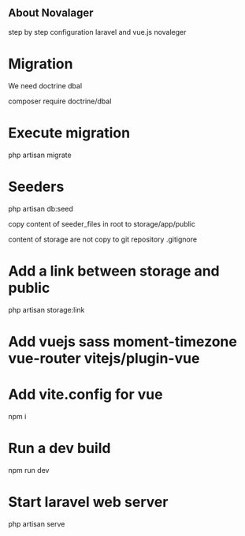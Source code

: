 
## About Novalager
step by step configuration laravel  and vue.js  novaleger

# Migration 

We need doctrine dbal

composer require  doctrine/dbal

# Execute migration

php artisan migrate

# Seeders

php artisan db:seed


copy content of seeder_files in root to storage/app/public 

content of storage are not copy to git repository .gitignore

# Add a link between storage and public

php artisan storage:link

# Add  vuejs sass moment-timezone vue-router vitejs/plugin-vue

# Add vite.config  for vue

npm i

# Run a dev  build

npm run dev

# Start laravel web server 

php artisan serve 
